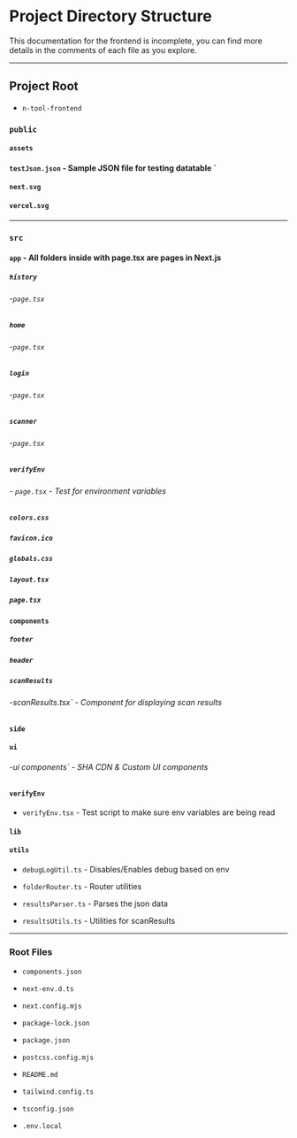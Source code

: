 
  

  

# Project Directory Structure

  This documentation for the frontend is incomplete, you can find more details in the comments of each file as you explore.

  ---

## Project Root

  

  

-  `n-tool-frontend`

  

  

### `public`

  

  

#### `assets`

  

#### `testJson.json` - Sample JSON file for testing datatable `

  

#### `next.svg`

  

#### `vercel.svg`

  

---

  

### `src`

  

#### `app` - All folders inside with page.tsx are pages in Next.js

  

##### `history`

  

###### -`page.tsx`

  

##### `home`

  

###### -`page.tsx`

  

##### `login`

  

###### -`page.tsx`

  

##### `scanner`

  

###### -`page.tsx`

  

##### `verifyEnv`

###### - `page.tsx` - Test for environment variables

  
  

##### `colors.css`

  

##### `favicon.ico`

  

##### `globals.css`

  

##### `layout.tsx`

  

##### `page.tsx`

  

#### `components`

  

##### `footer`

  

##### `header`

  

##### `scanResults`

###### -scanResults.tsx` - Component for displaying scan results

  

#### `side`

  

#### `ui`

  

###### -ui components` - SHA CDN & Custom UI components

  

#### `verifyEnv`

  

-  `verifyEnv.tsx` - Test script to make sure env variables are being read

  

  

#### `lib`

  

#### `utils`

  

-  `debugLogUtil.ts` - Disables/Enables debug based on env

-  `folderRouter.ts` - Router utilities

-  `resultsParser.ts` - Parses the json data

-  `resultsUtils.ts` - Utilities for scanResults

  

---

  

### Root Files

  

  

-  `components.json`

  

-  `next-env.d.ts`

  

-  `next.config.mjs`

  

-  `package-lock.json`

  

-  `package.json`

  

-  `postcss.config.mjs`

  

-  `README.md`

  

-  `tailwind.config.ts`

  

-  `tsconfig.json`

  

-  `.env.local`